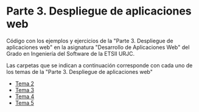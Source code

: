 # Parte 3. Despliegue de aplicaciones web

Código con los ejemplos y ejercicios de la "Parte 3. Despliegue de aplicaciones web" en la asignatura "Desarrollo de Aplicaciones Web" del Grado en Ingeniería del Software de la ETSII URJC.

Las carpetas que se indican a continuación corresponde con cada uno de los temas de la "Parte 3. Despliegue de aplicaciones web"

* [Tema 2](tema_2)
* [Tema 3](tema_3)
* [Tema 4](tema_4)
* [Tema 5](tema_5)